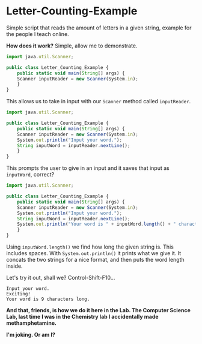 # Letter-Counting-Example
Simple script that reads the amount of letters in a given string, example for the people I teach online.

**How does it work?**
Simple, allow me to demonstrate.
```js
import java.util.Scanner;

public class Letter_Counting_Example {
    public static void main(String[] args) {
    Scanner inputReader = new Scanner(System.in);
    }
} 
```
This allows us to take in input with our ``Scanner`` method called ``inputReader``.
```js
import java.util.Scanner;

public class Letter_Counting_Example {
    public static void main(String[] args) {
    Scanner inputReader = new Scanner(System.in);
    System.out.println("Input your word.");
    String inputWord = inputReader.nextLine();
    }
}
```
This prompts the user to give in an input and it saves that input as ``inputWord``, correct?
```js
import java.util.Scanner;

public class Letter_Counting_Example {
    public static void main(String[] args) {
    Scanner inputReader = new Scanner(System.in);
    System.out.println("Input your word.");
    String inputWord = inputReader.nextLine();
    System.out.println("Your word is " + inputWord.length() + " characters long.");
    }
}
```
Using ``inputWord.length()`` we find how long the given string is. This includes spaces.
With ``System.out.println()`` it prints what we give it. It concats the two strings for a nice format, and then puts the word length inside.

Let's try it out, shall we?
Control-Shift-F10...
```
Input your word.
Exciting!
Your word is 9 characters long.
```

**And that, friends, is how we do it here in the Lab. The Computer Science Lab, last time I was in the Chemistry lab I accidentally made methamphetamine.**

**I'm joking. Or am I?**
